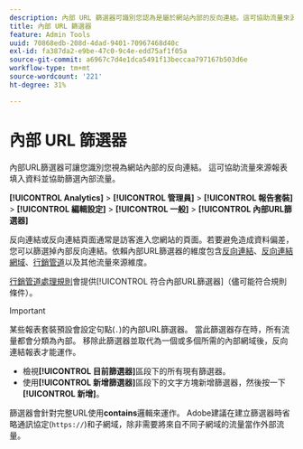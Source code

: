 ```yaml
---
description: 內部 URL 篩選器可識別您認為是屬於網站內部的反向連結。這可協助流量來源報表填入資料並協助篩選內部流量。
title: 內部 URL 篩選器
feature: Admin Tools
uuid: 70868edb-208d-4dad-9401-70967468d40c
exl-id: fa387da2-e9be-47c0-9c4e-edd75af1f05a
source-git-commit: a6967c7d4e1dca5491f13beccaa797167b503d6e
workflow-type: tm+mt
source-wordcount: '221'
ht-degree: 31%

---
```



# 內部 URL 篩選器

內部URL篩選器可讓您識別您視為網站內部的反向連結。 這可協助流量來源報表填入資料並協助篩選內部流量。

**[!UICONTROL Analytics]** > **[!UICONTROL 管理員]** > **[!UICONTROL 報告套裝]** > **[!UICONTROL 編輯設定]** > **[!UICONTROL 一般]** > **[!UICONTROL 內部URL篩選器]**

反向連結或反向連結頁面通常是訪客進入您網站的頁面。若要避免造成資料偏差，您可以篩選掉內部反向連結。依賴內部URL篩選器的維度包含[反向連結](/help/components/dimensions/referrer.md)、[反向連結網域](/help/components/dimensions/referring-domain.md)、[行銷管道](/help/components/dimensions/marketing-channel.md)以及其他流量來源維度。

[行銷管道處理規則](../marketing-channels/c-rules.md)會提供[!UICONTROL 符合內部URL篩選器]（儘可能符合規則條件）。

>[!IMPORTANT]
>
>某些報表套裝預設會設定句點(`.`)的內部URL篩選器。 當此篩選器存在時，所有流量都會分類為內部。 移除此篩選器並取代為一個或多個所需的內部網域後，反向連結報表才能運作。

* 檢視&#x200B;**[!UICONTROL 目前篩選器]**&#x200B;區段下的所有現有篩選器。
* 使用&#x200B;**[!UICONTROL 新增篩選器]**&#x200B;區段下的文字方塊新增篩選器，然後按一下&#x200B;**[!UICONTROL 新增]**。

篩選器會針對完整URL使用&#x200B;**contains**&#x200B;邏輯來運作。 Adobe建議在建立篩選器時省略通訊協定(`https://`)和子網域，除非需要將來自不同子網域的流量當作外部流量。
